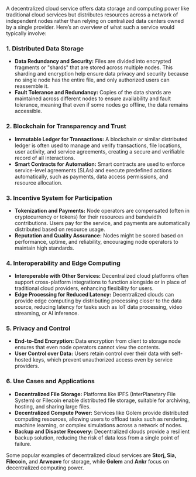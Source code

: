 A decentralized cloud service offers data storage and computing power like traditional cloud services but distributes resources across a network of independent nodes rather than relying on centralized data centers owned by a single provider. Here’s an overview of what such a service would typically involve:

### 1. **Distributed Data Storage**
   - **Data Redundancy and Security:** Files are divided into encrypted fragments or "shards" that are stored across multiple nodes. This sharding and encryption help ensure data privacy and security because no single node has the entire file, and only authorized users can reassemble it.
   - **Fault Tolerance and Redundancy:** Copies of the data shards are maintained across different nodes to ensure availability and fault tolerance, meaning that even if some nodes go offline, the data remains accessible.

### 2. **Blockchain for Transparency and Trust**
   - **Immutable Ledger for Transactions:** A blockchain or similar distributed ledger is often used to manage and verify transactions, file locations, user activity, and service agreements, creating a secure and verifiable record of all interactions.
   - **Smart Contracts for Automation:** Smart contracts are used to enforce service-level agreements (SLAs) and execute predefined actions automatically, such as payments, data access permissions, and resource allocation.

### 3. **Incentive System for Participation**
   - **Tokenization and Payments:** Node operators are compensated (often in cryptocurrency or tokens) for their resources and bandwidth contributions. Users pay for the service, and payments are automatically distributed based on resource usage.
   - **Reputation and Quality Assurance:** Nodes might be scored based on performance, uptime, and reliability, encouraging node operators to maintain high standards.

### 4. **Interoperability and Edge Computing**
   - **Interoperable with Other Services:** Decentralized cloud platforms often support cross-platform integrations to function alongside or in place of traditional cloud providers, enhancing flexibility for users.
   - **Edge Processing for Reduced Latency:** Decentralized clouds can provide edge computing by distributing processing closer to the data source, reducing latency for tasks such as IoT data processing, video streaming, or AI inference.

### 5. **Privacy and Control**
   - **End-to-End Encryption:** Data encryption from client to storage node ensures that even node operators cannot view the contents.
   - **User Control over Data:** Users retain control over their data with self-hosted keys, which prevent unauthorized access even by service providers.

### 6. **Use Cases and Applications**
   - **Decentralized File Storage:** Platforms like IPFS (InterPlanetary File System) or Filecoin enable distributed file storage, suitable for archiving, hosting, and sharing large files.
   - **Decentralized Compute Power:** Services like Golem provide distributed computing resources, allowing users to offload tasks such as rendering, machine learning, or complex simulations across a network of nodes.
   - **Backup and Disaster Recovery:** Decentralized clouds provide a resilient backup solution, reducing the risk of data loss from a single point of failure.

Some popular examples of decentralized cloud services are **Storj, Sia, Filecoin,** and **Arweave** for storage, while **Golem** and **Ankr** focus on decentralized computing power.